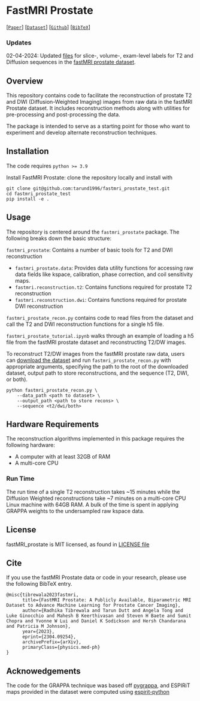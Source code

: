 # FastMRI Prostate

[[`Paper`](https://arxiv.org/abs/2304.09254)] [[`Dataset`](https://fastmri.med.nyu.edu/)] [[`Github`](https://github.com/cai2r/fastMRI_prostate)] [[`BibTeX`](#cite)]

### Updates
02-04-2024: Updated [files](https://github.com/cai2r/fastMRI_prostate/pull/6) for slice-, volume-, exam-level labels for T2 and Diffusion sequences in the [fastMRI prostate dataset](https://fastmri.med.nyu.edu/).

## Overview

This repository contains code to facilitate the reconstruction of prostate T2 and DWI (Diffusion-Weighted Imaging) images from raw data in the fastMRI Prostate dataset. It includes reconstruction methods along with utilities for pre-processing and post-processing the data. 

The package is intended to serve as a starting point for those who want to experiment and develop alternate reconstruction techniques.

## Installation

The code requires `python >= 3.9`

Install FastMRI Prostate: clone the repository locally and install with

```
git clone git@github.com:tarund1996/fastmri_prostate_test.git
cd fastmri_prostate_test
pip install -e .
```

## Usage
The repository is centered around the ```fastmri_prostate``` package. The following breaks down the basic structure:

```fastmri_prostate```: Contains a number of basic tools for T2 and DWI reconstruction
 - ```fastmri_prostate.data```: Provides data utility functions for accessing raw data fields like kspace, calibration, phase correction, and coil sensitivity maps.
 - ```fastmri.reconstruction.t2```: Contains functions required for prostate T2 reconstruction
 - ```fastmri.reconstruction.dwi```: Contains functions required for prostate DWI reconstruction

```fastmri_prostate_recon.py``` contains code to read files from the dataset and call the T2 and DWI reconstruction functions for a single h5 file. 

```fastmri_prostate_tutorial.ipynb``` walks through an example of loading a h5 file from the fastMRI prostate dataset and reconstructing T2/DW images.

To reconstruct T2/DW images from the fastMRI prostate raw data, users can [download the dataset](https://fastmri.med.nyu.edu/) and run ```fastmri_prostate_recon.py``` with appropriate arguments, specifying the path to the root of the downloaded dataset, output path to store reconstructions, and the sequence (T2, DWI, or both).
```
python fastmri_prostate_recon.py \  
    --data_path <path to dataset> \  
    --output_path <path to store recons> \  
    --sequence <t2/dwi/both>
```

## Hardware Requirements
The reconstruction algorithms implemented in this package requires the following hardware:
- A computer with at least 32GB of RAM
- A multi-core CPU

### Run Time
The run time of a single T2 reconstruction takes ~15 minutes while the Diffusion Weighted reconstructions take ~7 minutes on a multi-core CPU Linux machine with 64GB RAM. A bulk of the time is spent in applying GRAPPA weights to the undersampled raw kspace data.

## License
fastMRI_prostate is MIT licensed, as found in [LICENSE file](https://github.com/cai2r/fastMRI_prostate/blob/main/LICENSE)

## Cite
If you use the fastMRI Prostate data or code in your research, please use the following BibTeX entry.

```
@misc{tibrewala2023fastmri,
      title={FastMRI Prostate: A Publicly Available, Biparametric MRI Dataset to Advance Machine Learning for Prostate Cancer Imaging}, 
      author={Radhika Tibrewala and Tarun Dutt and Angela Tong and Luke Ginocchio and Mahesh B Keerthivasan and Steven H Baete and Sumit Chopra and Yvonne W Lui and Daniel K Sodickson and Hersh Chandarana and Patricia M Johnson},
      year={2023},
      eprint={2304.09254},
      archivePrefix={arXiv},
      primaryClass={physics.med-ph}
}
```

## Acknowedgements
The code for the GRAPPA technique was based off [pygrappa](https://github.com/mckib2/pygrappa), and ESPIRiT maps provided in the dataset were computed using [espirit-python](https://github.com/mikgroup/espirit-python) 
